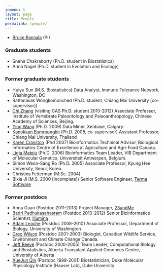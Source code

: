 ```yaml
---
inmenu: 1
layout: page
title: People
permalink: /people/
---
```


-   [Bruce Rannala](/brucerannala/ "Bruce Rannala (PI)") (PI)

### Graduate students
-   Sneha Chakraborty (Ph.D. student in Biostatistics)
-   Anna Nagel (Ph.D. student in Evolution and Ecology)

### Former graduate students
-   Huiyu Sun (M.S. Biostatistics) Data Analyst, Immune Tolerance Network, Washington, DC
-   Rattanasak Wongkomonched (Ph.D. student, Chiang Mai University \[co-supervisor\])
-   [Chi Zhang](https://sites.google.com/view/zhangchicool/home "Chi Zhang") (visiting CAS Ph.D. student 2010-2012) Associate Professor, Institute of Vertebrate Paleontology and Paleoanthropology, Chinese Academy of Sciences, Beijing.
-   [Ying Wang](http://www.xenbase.org/other/static/contactUs.jsp) (Ph.D. 2009) Data Miner, Xenbase, Calgary.
-   [Kanokkan Bumroongkit](http://www.med.cmu.ac.th/dept/anatomy/staff_kanokkan.html) (Ph.D.
    2008, co-supervisor) Assistant Professor, Chiang Mai University,
    Thailand
-   [Karen Cranston](http://kcranston.github.io/)
    (Phd 2007) Bioinformatics Technical Advisor, Biological Informatics Centre of Excellence at Agriculture and Agri-Food Canada.
-   [Ligia Mateiu](https://www.uantwerpen.be/nl/personeel/ligia-mateiu/) (Ph.D.
    2006) Bioinformatics Team Leader, VIB Department of Molecular
    Genetics, Universiteit Antwerpen, Belgium.
-   Simon Weon-Sang Ro (Ph.D. 2005) Associate Professor, Kyung Hee University, Seoul, Korea.
-   Christina Fetterman (M.Sc. 2004)
-   Bixia Ji (M.S. 2000 \[incomplete\]) Senior Software Engineer, [Terma Software](http://www.termasoftware.com)

### Former postdocs
-   Anna Guan (Postdoc 2011-2013) Project Manager, [23andMe](https://www.23andme.com/)
-   [Badri Padhukasahasram](https://www.researchgate.net/profile/Badri_Padhukasahasram)
    (Postdoc 2010-2012) Senior Bioinformatics Scientist, [Illumina](https://www.illumina.com/)
-   [Adam Leache](http://faculty.washington.edu/leache/wordpress/)
    (Postdoc 2008-2010) Associate Professor, Department of Biology,
    University of Washington
-   [Greg Wilson](http://www.goc411.ca/en/56197/Greg-Wilson) (Postdoc 2001-2003) Biologist, Canadian
    Wildlife Service, Environment and Climate Change Canada.
-   [Jeff Reeve](https://www.ualberta.ca/medicine/institutes-centres-groups/atagc/administration/personnel/computational-biology-and-biostatistics/jeff-reeve-phd)
    (Postdoc 2000-2005) Team Leader, Computational Biology and Biostatistics, Alberta Transplant Applied Genomics Centre, University of Alberta
-   [XueJun Qin](http://dmpi.duke.edu/faculty/michael-hauser-phd) (Postdoc 1999-2001) Biostatistician, Duke Molecular Physiology Institute (Hauser Lab), 
Duke University

